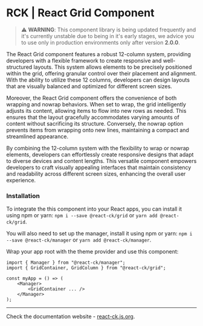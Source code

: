 # RCK | React Grid Component

> :warning: **WARNING**: This component library is being updated frequently and it's currently unstable due to being in it's early stages, we advice you to use only in production environments only after version **2.0.0**.

The React Grid component features a robust 12-column system, providing developers with a flexible framework to create responsive and well-structured layouts. This system allows elements to be precisely positioned within the grid, offering granular control over their placement and alignment. With the ability to utilize these 12 columns, developers can design layouts that are visually balanced and optimized for different screen sizes.

Moreover, the React Grid component offers the convenience of both wrapping and nowrap behaviors. When set to wrap, the grid intelligently adjusts its content, allowing items to flow into new rows as needed. This ensures that the layout gracefully accommodates varying amounts of content without sacrificing its structure. Conversely, the nowrap option prevents items from wrapping onto new lines, maintaining a compact and streamlined appearance.

By combining the 12-column system with the flexibility to wrap or nowrap elements, developers can effortlessly create responsive designs that adapt to diverse devices and content lengths. This versatile component empowers developers to craft visually appealing interfaces that maintain consistency and readability across different screen sizes, enhancing the overall user experience.

### Installation 

To integrate the this component into your React apps, you can install it using npm or yarn: `npm i --save @react-ck/grid` or `yarn add @react-ck/grid`.

You will also need to set up the manager, install it using npm or yarn: `npm i --save @react-ck/manager` or `yarn add @react-ck/manager`.

Wrap your app root with the theme provider and use this component:

```tsx
import { Manager } from "@react-ck/manager";
import { GridContainer, GridColumn } from "@react-ck/grid";

const myApp = () => (
    <Manager>
        <GridContainer ... />
    </Manager>
);
```

<!-- storybook-ignore -->

---

Check the documentation website - [react-ck.js.org](https://react-ck.js.org).